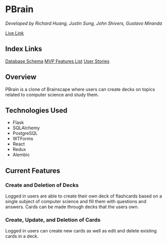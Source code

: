 # PBrain
*Developed by Richard Huang, Justin Sung, John Shivers, Gustavo Miranda*

[Live Link](https://pbrain-app.herokuapp.com/)

## Index Links
[Database Schema](https://github.com/rzh150030/group_project_2_Brainscape_clone/wiki/Database-Schema)
[MVP Features List](https://github.com/rzh150030/group_project_2_Brainscape_clone/wiki/MVP-Feature-List)
[User Stories](https://github.com/rzh150030/group_project_2_Brainscape_clone/wiki/User-Stories)

## Overview
PBrain is a clone of Brainscape where users can create decks on topics related to computer science and study them.

## Technologies Used
- Flask
- SQLAlchemy
- PostgreSQL
- WTForms
- React
- Redux
- Alembic

## Current Features
### Create and Deletion of Decks
Logged in users are able to create their own deck of flashcards based on a single subject of computer science and fill them with questions and answers. Cards can be made through decks that the users own.

### Create, Update, and Deletion of Cards
Logged in users can create new cards as well as edit and delete existing cards in a deck. 
